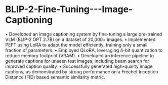 # BLIP-2-Fine-Tuning---Image-Captioning

• Developed an image captioning system by fine-tuning a large pre-trained VLM (BLIP-2 OPT 2.7B) on a dataset of
20,000+ images.
• Implemented PEFT using LoRA to adapt the model efficiently, training only a small fraction of parameters.
• Employed QLoRA, leveraging 4-bit quantization to reduce memory footprint (VRAM).
• Developed an inference pipeline to generate captions for unseen test images, including beam search for improved
caption quality.
• Successfully generated high-quality image captions, as demonstrated by strong performance on a Fréchet
Inception Distance (FID) based semantic similarity metric.

